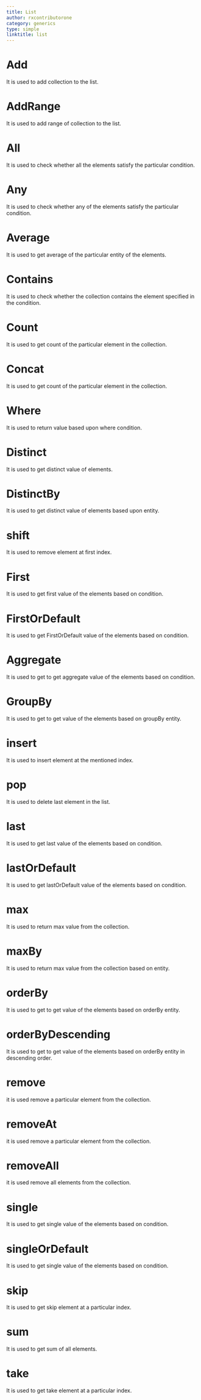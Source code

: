 ```yaml
---
title: List
author: rxcontributorone
category: generics
type: simple
linktitle: list
---
```


# Add

It is used to add collection to the list.

<div component="app-example-runner" ref-component="app-list-add" title="Add Example" key="add"></div>

# AddRange

It is used to add range of collection to the list.

<div component="app-example-runner" ref-component="app-list-addRange" title="Add Range Example" key="addRange"></div>

# All

It is used to check whether all the elements satisfy the particular condition.

<div component="app-example-runner" ref-component="app-list-all" title="All Example" key="all"></div>

# Any

It is used to check whether any of the elements satisfy the particular condition.

<div component="app-example-runner" ref-component="app-list-any" title="any Example" key="any"></div>

# Average

It is used to get average of the particular entity of the elements.

<div component="app-example-runner" ref-component="app-list-average" title="average Example" key="average"></div>

# Contains

It is used to check whether the collection contains the element specified in the condition.

<div component="app-example-runner" ref-component="app-list-contains" title="contains Example" key="contains"></div>

# Count

It is used to get count of the particular element in the collection.

<div component="app-example-runner" ref-component="app-list-count" title="count Example" key="count"></div>

# Concat

It is used to get count of the particular element in the collection.

<div component="app-example-runner" ref-component="app-list-concat" title="concat Example" key="concat"></div>

# Where

It is used to return value based upon where condition.

<div component="app-example-runner" ref-component="app-list-where" title="count Example" key="where"></div>

# Distinct

It is used to get distinct value of elements.

<div component="app-example-runner" ref-component="app-list-distinct" title="distinct Example" key="distinct"></div>


# DistinctBy

It is used to get distinct value of elements based upon entity.

<div component="app-example-runner" ref-component="app-list-distinctBy" title="distinctBy Example" key="distinctBy"></div>

# shift

It is used to remove element at first index.

<div component="app-example-runner" ref-component="app-list-shift" title="shift Example" key="shift"></div>

# First

It is used to get first value of the elements based on condition.

<div component="app-example-runner" ref-component="app-list-first" title="first Example" key="first"></div>

# FirstOrDefault

It is used to get FirstOrDefault value of the elements based on condition.

<div component="app-example-runner" ref-component="app-list-firstOrDefault" title="firstOrDefault Example" key="firstOrDefault"></div>


# Aggregate

It is used to get to get aggregate value of the elements based on condition.

<div component="app-example-runner" ref-component="app-list-aggregate" title="aggregate Example" key="aggregate"></div>


# GroupBy

It is used to get to get value of the elements based on groupBy entity.

<div component="app-example-runner" ref-component="app-list-groupBy" title="groupBy Example" key="groupBy"></div>

# insert

It is used to insert element at the mentioned index.

<div component="app-example-runner" ref-component="app-list-insert" title="insert Example" key="insert"></div>

# pop

It is used to delete last element in the list.

<div component="app-example-runner" ref-component="app-list-pop" title="pop Example" key="pop"></div>

# last

It is used to get last value of the elements based on condition.

<div component="app-example-runner" ref-component="app-list-last" title="last Example" key="last"></div>

# lastOrDefault

It is used to get lastOrDefault value of the elements based on condition.

<div component="app-example-runner" ref-component="app-list-lastOrDefault" title="lastOrDefault Example" key="lastOrDefault"></div>

# max

It is used to return max value from the collection.

<div component="app-example-runner" ref-component="app-list-max" title="max Example" key="max"></div>

# maxBy

It is used to return max value from the collection based on entity.

<div component="app-example-runner" ref-component="app-list-maxBy" title="maxBy Example" key="maxBy"></div>

# orderBy

It is used to get to get value of the elements based on orderBy entity.

<div component="app-example-runner" ref-component="app-list-orderBy" title="orderBy Example" key="orderBy"></div>


# orderByDescending
It is used to get to get value of the elements based on orderBy entity in descending order.

<div component="app-example-runner" ref-component="app-list-orderByDescending" title="orderByDescending Example" key="orderByDescending"></div>


# remove

it is used remove a particular element from the collection.
<div component="app-example-runner" ref-component="app-list-remove" title="remove Example" key="remove"></div>

# removeAt

it is used remove a particular element from the collection.
<div component="app-example-runner" ref-component="app-list-removeAt" title="removeAt Example" key="removeAt"></div>

# removeAll

it is used remove all elements from the collection.
<div component="app-example-runner" ref-component="app-list-removeAll" title="removeAll Example" key="removeAll"></div>

# single

It is used to get single value of the elements based on condition.

<div component="app-example-runner" ref-component="app-list-single" title="single Example" key="single"></div>

# singleOrDefault

It is used to get single value of the elements based on condition.

<div component="app-example-runner" ref-component="app-list-singleOrDefault" title="singleOrDefault Example" key="singleOrDefault"></div>


# skip
It is used to get skip element at a particular index.

<div component="app-example-runner" ref-component="app-list-skip" title="skip Example" key="skip"></div>

# sum
It is used to get sum of all elements.

<div component="app-example-runner" ref-component="app-list-sum" title="sum Example" key="sum"></div>

# take
It is used to get take element at a particular index.

<div component="app-example-runner" ref-component="app-list-take" title="take Example" key="take"></div>

